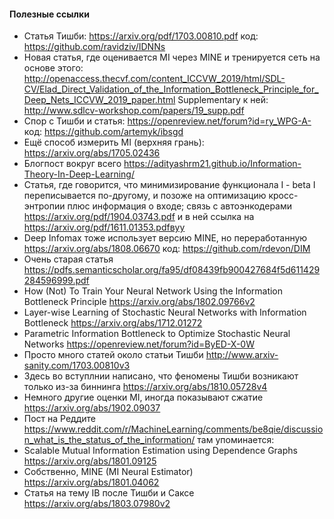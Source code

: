 #### Полезные ссылки

* Статья Тишби: https://arxiv.org/pdf/1703.00810.pdf
  код: https://github.com/ravidziv/IDNNs
* Новая статья, где оценивается MI через MINE и тренируется сеть на основе этого: http://openaccess.thecvf.com/content_ICCVW_2019/html/SDL-CV/Elad_Direct_Validation_of_the_Information_Bottleneck_Principle_for_Deep_Nets_ICCVW_2019_paper.html
  Supplementary к ней: http://www.sdlcv-workshop.com/papers/19_supp.pdf
* Спор с Тишби и статья: https://openreview.net/forum?id=ry_WPG-A- 
  код: https://github.com/artemyk/ibsgd
* Ещё способ измерить MI (верхняя грань): https://arxiv.org/abs/1705.02436
* Блогпост вокруг всего https://adityashrm21.github.io/Information-Theory-In-Deep-Learning/
* Статья, где говорится, что минимизирование функционала I - beta I переписывается по-другому, и позоже на оптимизацию кросс-энтропии плюс информация о входе; связь с автоэнкодерами https://arxiv.org/pdf/1904.03743.pdf и в ней ссылка на https://arxiv.org/pdf/1611.01353.pdfвуу
* Deep Infomax тоже использует версию MINE, но переработанную https://arxiv.org/abs/1808.06670 код: https://github.com/rdevon/DIM
* Очень старая статья https://pdfs.semanticscholar.org/fa95/df08439fb900427684f5d611429284596999.pdf
* How (Not) To Train Your Neural Network Using the Information Bottleneck Principle https://arxiv.org/abs/1802.09766v2
* Layer-wise Learning of Stochastic Neural Networks with Information Bottleneck https://arxiv.org/abs/1712.01272
* Parametric Information Bottleneck to Optimize Stochastic Neural Networks https://openreview.net/forum?id=ByED-X-0W
* Просто много статей около статьи Тишби http://www.arxiv-sanity.com/1703.00810v3
* Здесь во вступлнии написано, что феномены Тишби возникают только из-за биннинга https://arxiv.org/abs/1810.05728v4
* Немного другие оценки MI, иногда показывают сжатие https://arxiv.org/abs/1902.09037
* Пост на Реддите https://www.reddit.com/r/MachineLearning/comments/be8qie/discussion_what_is_the_status_of_the_information/ там упоминается:
* Scalable Mutual Information Estimation using Dependence Graphs
 https://arxiv.org/abs/1801.09125
* Собственно, MINE (MI Neural Estimator) https://arxiv.org/abs/1801.04062
* Статья на тему IB после Тишби и Саксе https://arxiv.org/abs/1803.07980v2